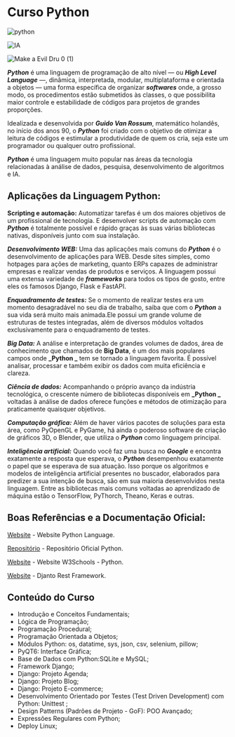 # Curso Python 

![python](https://user-images.githubusercontent.com/64049906/118983447-736a5900-b94a-11eb-9590-d0151916367b.png)

![IA](https://github.com/dev-alexandre-lopes/django-teste/assets/64049906/0f83a4f0-a703-4264-a317-20546b9b70e8)

![Make a Evil Dru 0 (1)](https://github.com/dev-alexandre-lopes/django-teste/assets/100871578/65a030b1-43b8-40ba-bfb9-d14905f7092b)


**_Python_** é uma linguagem de programação de alto nível — ou **_High Level Language_** —, dinâmica, interpretada, modular, multiplataforma e orientada a objetos — uma forma específica de organizar **_softwares_** onde, a grosso modo, os procedimentos estão submetidos às classes, o que possibilita maior controle e estabilidade de códigos para projetos de grandes proporções.

Idealizada e desenvolvida por **_Guido Van Rossum_**, matemático holandês, no início dos anos 90, o **_Python_** foi criado com o objetivo de otimizar a leitura de códigos e estimular a produtividade de quem os cria, seja este um programador ou qualquer outro profissional.

**_Python_** é uma linguagem muito popular nas áreas da tecnologia relacionadas à análise de dados, pesquisa, desenvolvimento de algoritmos e IA.

## Aplicações da Linguagem Python:

**Scripting e automação:** Automatizar tarefas é um dos maiores objetivos de um profissional de tecnologia. E desenvolver scripts de automação com **_Python_** é totalmente possível e rápido graças às suas várias bibliotecas nativas, disponíveis junto com sua instalação.

**_Desenvolvimento WEB:_** Uma das aplicações mais comuns do **_Python_** é o desenvolvimento de aplicações para WEB. Desde sites simples, como hotpages para ações de marketing, quanto ERPs capazes de administrar empresas e realizar vendas de produtos e serviços. A linguagem possui uma extensa variedade de **_frameworks_** para todos os tipos de gosto, entre eles os famosos Django, Flask e FastAPI.

**_Enquadramento de testes:_** Se o momento de realizar testes era um momento desagradável no seu dia de trabalho, saiba que com o **_Python_** a sua vida será muito mais animada.Ele possui um grande volume de estruturas de testes integradas, além de diversos módulos voltados exclusivamente para o enquadramento de testes.

**_Big Data:_** A análise e interpretação de grandes volumes de dados, área de conhecimento que chamados de **Big Data**, é um dos mais populares campos onde **_Python _** tem se tornado a linguagem favorita. É possível analisar, processar e também exibir os dados com muita eficiência e clareza.

**_Ciência de dados:_** Acompanhando o próprio avanço da indústria tecnológica, o crescente número de bibliotecas disponíveis em **_Python _** voltadas à análise de dados oferece funções e métodos de otimização para praticamente quaisquer objetivos.

**_Computação gráfica:_** Além de haver vários pacotes de soluções para esta área, como PyOpenGL e PyGame, há ainda o poderoso software de criação de gráficos 3D, o Blender, que utiliza o **_Python_** como linguagem principal.

**_Inteligência artificial:_** Quando você faz uma busca no **_Google_** e encontra exatamente a resposta que esperava, o **_Python_** desempenhou exatamente o papel que se esperava de sua atuação. Isso porque os algoritmos e modelos de inteligência artificial presentes no  buscador, elaborados para predizer a sua intenção de busca, são em sua maioria desenvolvidos nesta linguagem. Entre as bibliotecas mais comuns voltadas ao aprendizado de máquina estão o TensorFlow, PyThorch, Theano, Keras e outras.


## Boas Referências e a Documentação Oficial:

[Website](https://www.python.org/) - Website Python Language.

[Repositório](https://github.com/python) - Repositório Oficial Python.

[Website](https://www.w3schools.com/python/) - Website W3Schools - Python.

[Website](https://www.django-rest-framework.org/) - Djanto Rest Framework.


## Conteúdo do Curso

* Introdução e Conceitos Fundamentais;
* Lógica de Programação;
* Programação Procedural;
* Programação Orientada a Objetos;
* Módulos Python: os, datatime, sys, json, csv, selenium, pillow;
* PyQT6: Interface Gráfica;
* Base de Dados com Python:SQLite e MySQL;
* Framework Django;
* Django: Projeto Agenda;
* Django: Projeto Blog;
* Django: Projeto E-commerce;
* Desenvolvimento Orientado por Testes (Test Driven Development) com Python: Unittest ;
* Design Patterns (Padrões de Projeto - GoF): POO Avançado;
* Expressões Regulares com Python;
* Deploy Linux;






